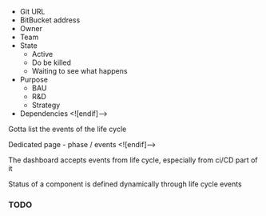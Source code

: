  - Git URL
 - BitBucket address
 - Owner
 - Team
 - State
	 - Active
	 - Do be killed
	 - Waiting to see what happens
 - Purpose
	 - BAU
	 - R&D
	 - Strategy
 - Dependencies 
<![endif]-->

Gotta list the events of the life cycle

Dedicated page - phase / events
<![endif]-->

The dashboard accepts events from life cycle, especially from ci/CD part of it

Status of a component is defined dynamically through life cycle events

### TODO 
<!--stackedit_data:
eyJoaXN0b3J5IjpbLTEyMjUzODE3MSw4MDM4MjkxNTldfQ==
-->